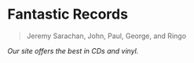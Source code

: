 # Fantastic Records

>Jeremy Sarachan, John, Paul, George, and Ringo

*Our site offers the best in CDs and vinyl.*
